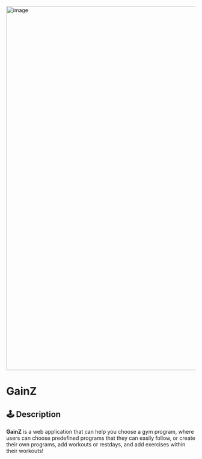 <img width="1855" height="968" alt="image" src="https://github.com/user-attachments/assets/825e48c7-29c7-4ff3-a410-6cdcf8983844" />

#  GainZ

## 🕹️ Description

**GainZ** is a web application that can help you choose a gym program, where users can choose predefined programs that they can easily follow, or create their own programs, add workouts or restdays, and add exercises within their workouts!
